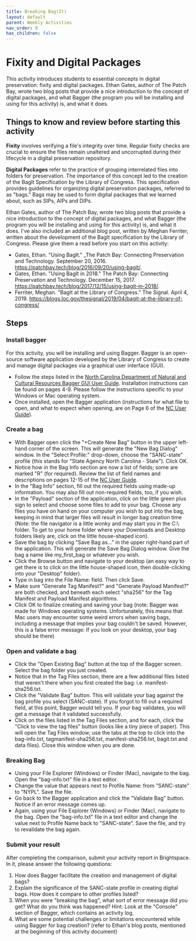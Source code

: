 ```yaml
---
title: Breaking Bag(It)
layout: default
parent: Weekly Activities
nav_order: 9
has_children: false
---
```


# Fixity and Digital Packages

This activity introduces students to essential concepts in digital preservation: fixity and digital packages. Ethan Gates, author of The Patch Bay, wrote two blog posts that provide a nice introduction to the concept of digital packages, and what Bagger (the program you will be installing and using for this activity) is, and what it does.

## Things to know and review before starting this activity
__Fixity__ involves verifying a file's integrity over time. Regular fixity checks are crucial to ensure the files remain unaltered and uncorrupted during their lifecycle in a digital preservation repository.

__Digital Packages__ refer to the practice of grouping interrelated files into folders for preservation. The importance of this concept led to the creation of the BagIt Specification by the Library of Congress. This specification provides guidelines for organizing digital preservation packages, referred to as "bags." Bags may be used to form digital packages that we learned about, such as SIPs, AIPs and DIPs.

Ethan Gates, author of The Patch Bay, wrote two blog posts that provide a nice introduction to the concept of digital packages, and what Bagger (the program you will be installing and using for this activity) is, and what it does. I've also included an additional blog post, written by Meghan Ferriter, written about the development of the BagIt specification by the Library of Congress. Please give them a read before you start on this activity:

* Gates, Ethan. "Using BagIt." _The Patch Bay: Connecting Preservation and Technology. September 20, 2016. <a href="https://patchbay.tech/blog/2016/09/20/using-bagit/" target="_blank">https://patchbay.tech/blog/2016/09/20/using-bagit/</a>.
* Gates, Ethan. "Using BagIt in 2018." The Patch Bay: Connecting Preservation and Technology. December 15, 2017. <a href="https://patchbay.tech/blog/2017/12/15/using-bagit-in-2018/" target="_blank">https://patchbay.tech/blog/2017/12/15/using-bagit-in-2018/</a>.
* Ferriter, Meghan. "BagIt at the Library of Congress." The Signal. April 4, 2019. <a href="https://blogs.loc.gov/thesignal/2019/04/bagit-at-the-library-of-congress/" target="_blank">https://blogs.loc.gov/thesignal/2019/04/bagit-at-the-library-of-congress/</a>

## Steps

### Install bagger
For this activity, you will be installing and using Bagger. Bagger is an open-source software application developed by the Library of Congress to create and manage digital packages via a graphical user interface (GUI).

- Follow the steps listed in the <a href="https://archives.ncdcr.gov/bagger-gui-user-guide/open" target="_blank">North Carolina Department of Natural and Cultural Resources Bagger GUI User
Guide</a>. Installation instructions can be found on pages 4-9. Please follow the instructions specific to your Windows or Mac operating system.
- Once installed, open the Bagger application (instructions for what file to open, and what to expect when opening, are on Page 6 of the <a href="https://archives.ncdcr.gov/bagger-gui-user-guide/open" target="_blank">NC User Guide</a>).

### Create a bag
- With Bagger open click the "+Create New Bag" button in the upper left-hand corner of the screen. This will generate the "New Bag Dialog" window. In the "Select Profile:" drop-down, choose the "SANC-state" profile (this stands for "State Agency North Carolina - State"). Click OK.
- Notice how in the Bag Info section are now a list of fields; some are marked "R" (for required). Review  the list of field names and descriptions on pages 12-15 of the <a href="https://archives.ncdcr.gov/bagger-gui-user-guide/open" target="_blank">NC User Guide</a>.
- In the "Bag Info" section, fill out the required fields using made-up information. You may also fill out non-required fields, too, if you wish.
- In the "Payload" section of the application, click on the little green plus sign to select and choose some files to add to your bag. Choose any files you have on hand on your computer you wish to put into the bag, keeping in mind that larger files will result in longer bag creation time (Note: the file navigator is a little wonky and may start you in the C:\ folder. To get to your home folder where your Downloads and Desktop folders likely are, click on the little house-shaped icon).
- Save the bag by clicking "Save Bag as..." in the upper right-hand part of the application. This will generate the Save Bag Dialog window. Give the bag a name like my_first_bag or whatever you wish. 
- Click the Browse button and navigate to your desktop (an easy way to get there is to click on the little house-shaped icon, then double-clicking into your "Desktop" folder).
- Type in bag into the File Name: field. Then click Save.
- Make sure "Generate Tag Manifest?" and "Generate Payload Manifest?" are both checked, and beneath each select "sha256" for the Tag Manifest and Payload Manifest algorithms.
- Click OK to finalize creating and saving your bag (note: Bagger was made for Windows operating systems. Unfortunately, this means that Mac users may encounter some weird errors when saving bags, including a message that implies your bag couldn't be saved. However, this is a false error message: If you look on your desktop, your bag should be there)

### Open and validate a bag
- Click the "Open Existing Bag" button at the top of the Bagger screen. Select the bag folder you just created.
- Notice that in the Tag Files section, there are a few additional files listed that weren't there when you first created the bag: i.e. manifest-sha256.txt.
- Click the "Validate Bag" button. This will validate your bag against the bag profile you select (SANC-state). If you forgot to fill out a required field, at this point, Bagger would tell you. If your bag validates, you will get a message that it validated successfully.
- Click on the files listed in the Tag Files section, and for each, click the "Click to view the tag files" button (looks like a tiny piece of paper). This will open the Tag Files window; use the tabs at the top to click into the bag-info.txt, tagmanifest-sha256.txt, manifest-sha256.txt, bagit.txt and data files). Close this window when you are done.

### Breaking Bag
- Using your File Explorer (Windows) or Finder (Mac), navigate to the bag. Open the "bag-info.txt" file in a text editor.
- Change the value that appears next to Profile Name: from "SANC-state" to "NYPL". Save the file.
- Go back to the Bagger application and click the "Validate Bag" button. Notice if an error message comes up.
- Again, using your File Explorer (Windows) or Finder (Mac), navigate to the bag. Open the "bag-info.txt" file in a text editor and change the value next to Profile Name back to "SANC-state". Save the file, and try to revalidate the bag again.

### Submit your result
After completing the comparison, submit your activity report in Brightspace. In it, please answer the following questions:
1. How does Bagger facilitate the creation and management of digital bags?
2. Explain the significance of the SANC-state profile in creating digital bags. How does it compare to other profiles listed?
3. When you were "breaking the bag", what sort of error message did you get? What do you think was happened? Hint: Look at the "Console" section of Bagger, which contains an activity log.
4. What are some potential challenges or limitations encountered while using Bagger for bag creation? (refer to Ethan's blog posts, mentioned at the beginning of this activity document)
